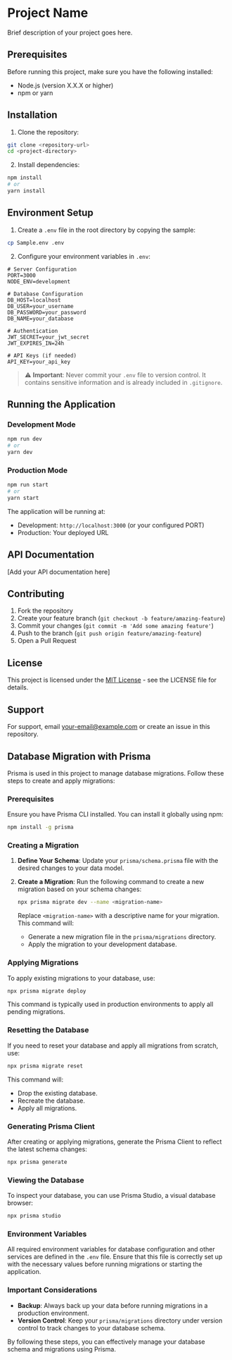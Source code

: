 # Project Name

Brief description of your project goes here.

## Prerequisites

Before running this project, make sure you have the following installed:
- Node.js (version X.X.X or higher)
- npm or yarn

## Installation

1. Clone the repository:
```bash
git clone <repository-url>
cd <project-directory>
```

2. Install dependencies:
```bash
npm install
# or
yarn install
```

## Environment Setup

1. Create a `.env` file in the root directory by copying the sample:
```bash
cp Sample.env .env
```

2. Configure your environment variables in `.env`:
```env
# Server Configuration
PORT=3000
NODE_ENV=development

# Database Configuration
DB_HOST=localhost
DB_USER=your_username
DB_PASSWORD=your_password
DB_NAME=your_database

# Authentication
JWT_SECRET=your_jwt_secret
JWT_EXPIRES_IN=24h

# API Keys (if needed)
API_KEY=your_api_key
```

> ⚠️ **Important**: Never commit your `.env` file to version control. It contains sensitive information and is already included in `.gitignore`.

## Running the Application

### Development Mode
```bash
npm run dev
# or
yarn dev
```

### Production Mode
```bash
npm run start
# or
yarn start
```

The application will be running at:
- Development: `http://localhost:3000` (or your configured PORT)
- Production: Your deployed URL

## API Documentation

[Add your API documentation here]

## Contributing

1. Fork the repository
2. Create your feature branch (`git checkout -b feature/amazing-feature`)
3. Commit your changes (`git commit -m 'Add some amazing feature'`)
4. Push to the branch (`git push origin feature/amazing-feature`)
5. Open a Pull Request

## License

This project is licensed under the [MIT License](LICENSE) - see the LICENSE file for details.

## Support

For support, email [your-email@example.com](mailto:your-email@example.com) or create an issue in this repository.

## Database Migration with Prisma

Prisma is used in this project to manage database migrations. Follow these steps to create and apply migrations:

### Prerequisites

Ensure you have Prisma CLI installed. You can install it globally using npm:

```bash
npm install -g prisma
```

### Creating a Migration

1. **Define Your Schema**: Update your `prisma/schema.prisma` file with the desired changes to your data model.

2. **Create a Migration**: Run the following command to create a new migration based on your schema changes:

   ```bash
   npx prisma migrate dev --name <migration-name>
   ```

   Replace `<migration-name>` with a descriptive name for your migration. This command will:
   - Generate a new migration file in the `prisma/migrations` directory.
   - Apply the migration to your development database.

### Applying Migrations

To apply existing migrations to your database, use:

```bash
npx prisma migrate deploy
```

This command is typically used in production environments to apply all pending migrations.

### Resetting the Database

If you need to reset your database and apply all migrations from scratch, use:

```bash
npx prisma migrate reset
```

This command will:
- Drop the existing database.
- Recreate the database.
- Apply all migrations.

### Generating Prisma Client

After creating or applying migrations, generate the Prisma Client to reflect the latest schema changes:

```bash
npx prisma generate
```

### Viewing the Database

To inspect your database, you can use Prisma Studio, a visual database browser:

```bash
npx prisma studio
```

### Environment Variables

All required environment variables for database configuration and other services are defined in the `.env` file. Ensure that this file is correctly set up with the necessary values before running migrations or starting the application.

### Important Considerations

- **Backup**: Always back up your data before running migrations in a production environment.
- **Version Control**: Keep your `prisma/migrations` directory under version control to track changes to your database schema.

By following these steps, you can effectively manage your database schema and migrations using Prisma.
